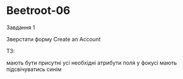 # Beetroot-06
Завдання 1

Зверстати форму Create an Account

ТЗ:

мають бути присутні усі необхідні атрибути
поля у фокусі мають підсвічуватись синім
